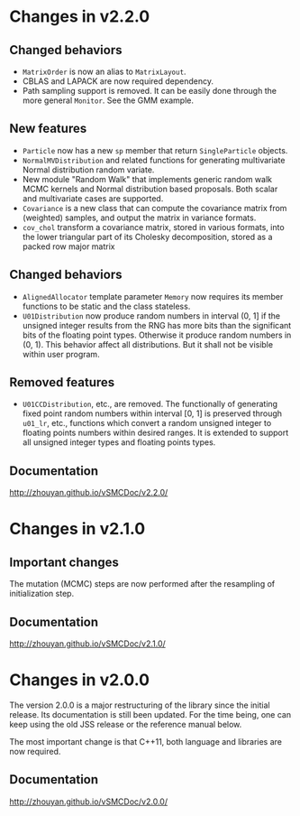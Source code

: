 # Changes in v2.2.0

## Changed behaviors

* `MatrixOrder` is now an alias to `MatrixLayout`.
* CBLAS and LAPACK are now required dependency.
* Path sampling support is removed. It can be easily done through the more
  general `Monitor`. See the GMM example.

## New features

* `Particle` now has a new `sp` member that return `SingleParticle` objects.
* `NormalMVDistribution` and related functions for generating multivariate
  Normal distribution random variate. 
* New module "Random Walk" that implements generic random walk MCMC kernels and
  Normal distribution based proposals. Both scalar and multivariate cases are
  supported.
* `Covariance` is a new class that can compute the covariance matrix from
  (weighted) samples, and output the matrix in variance formats.
* `cov_chol` transform a covariance matrix, stored in various formats, into the
  lower triangular part of its Cholesky decomposition, stored as a packed row
  major matrix

## Changed behaviors

* `AlignedAllocator` template parameter `Memory` now requires its member
  functions to be static and the class stateless.
* `U01Distribution` now produce random numbers in interval (0, 1] if the
  unsigned integer results from the RNG has more bits than the significant bits
  of the floating point types. Otherwise it produce random numbers in (0, 1).
  This behavior affect all distributions. But it shall not be visible within
  user program.

## Removed features

* `U01CCDistribution`, etc., are removed. The functionally of generating fixed
  point random numbers within interval [0, 1] is preserved through `u01_lr`,
  etc., functions which convert a random unsigned integer to floating points
  numbers within desired ranges. It is extended to support all unsigned integer
  types and floating points types.

## Documentation
http://zhouyan.github.io/vSMCDoc/v2.2.0/

# Changes in v2.1.0

## Important changes

The mutation (MCMC) steps are now performed after the resampling of
initialization step.

## Documentation
http://zhouyan.github.io/vSMCDoc/v2.1.0/

# Changes in v2.0.0

The version 2.0.0 is a major restructuring of the library since the initial
release. Its documentation is still been updated. For the time being, one can
keep using the old JSS release or the reference manual below.

The most important change is that C++11, both language and libraries are now
required.

## Documentation
http://zhouyan.github.io/vSMCDoc/v2.0.0/

[HDF5]: http://www.hdfgroup.org/HDF5/
[MKL]: https://software.intel.com/en-us/intel-mkl/
[TBB]: https://www.threadingbuildingblocks.org
